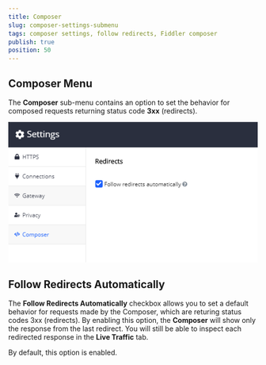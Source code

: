 ```yaml
---
title: Composer
slug: composer-settings-submenu
tags: composer settings, follow redirects, Fiddler composer
publish: true
position: 50
---
```


## Composer Menu

The __Composer__ sub-menu contains an option to set the behavior for composed requests returning status code **3xx** (redirects).

![Composer settings](../../images/settings/settings-composer.png)

## Follow Redirects Automatically

The **Follow Redirects Automatically** checkbox allows you to set a default behavior for requests made by the Composer, which are returing status codes 3xx (redirects). By enabling this option, the **Composer** will show only the response from the last redirect. You will still be able to inspect each redirected response in the **Live Traffic** tab.

By default, this option is enabled.



